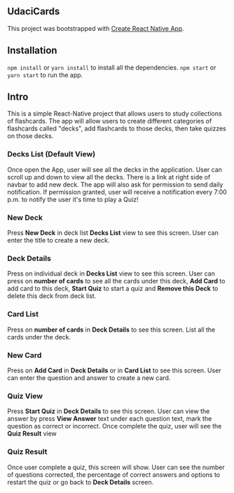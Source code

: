 ## UdaciCards

This project was bootstrapped with [Create React Native App](https://github.com/react-community/create-react-native-app).

## Installation

`npm install` or `yarn install` to install all the dependencies.
`npm start` or `yarn start` to run the app.

## Intro
This is a simple React-Native project that allows users to study collections of flashcards. The app will allow users to create different categories of flashcards called "decks", add flashcards to those decks, then take quizzes on those decks.

### Decks List (Default View)

Once open the App, user will see all the decks in the application. User can scroll up and down to view all the decks. There is a link at right side of navbar to add new deck. The app will also ask for permission to send daily notification. If permission granted, user will receive a notification every 7:00 p.m. to notify the user it's time to play a Quiz!

### New Deck

Press __New Deck__ in deck list **Decks List** view to see this screen. User can enter the title to create a new deck.

### Deck Details

Press on individual deck in **Decks List** view to see this screen. User can press on **number of cards** to see all the cards under this deck, **Add Card** to add card to this deck, **Start Quiz** to start a quiz and **Remove this Deck** to delete this deck from deck list.

### Card List

Press on **number of cards** in **Deck Details** to see this screen. List all the cards under the deck.

### New Card

Press on **Add Card**  in **Deck Details** or in **Card List** to see this screen. User can enter the question and answer to create a new card.

### Quiz View

Press **Start Quiz** in **Deck Details** to see this screen. User can view the answer by press **View Answer** text under each question text, mark the question as correct or incorrect. Once complete the quiz, user will see the **Quiz Result** view

### Quiz Result

Once user complete a quiz, this screen will show. User can see the number of questions corrected, the percentage of correct answers and options to restart the quiz or go back to **Deck Details** screen.





